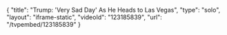 {
    "title": "Trump: 'Very Sad Day' As He Heads to Las Vegas",
    "type": "solo",
    "layout": "iframe-static",
    "videoId": "123185839",
    "url": "\/tvpembed\/123185839"
}